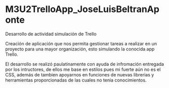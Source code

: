 # M3U2TrelloApp_JoseLuisBeltranAponte
Desarrollo de actividad simulación de Trello

Creación de aplicación que nos permita gestionar tareas a realizar en un proyecto para una 
mayor organización, esto simulando la conocida app Trello.

El desarrollo se realizó paulatinamente con ayuda de infromación entregada por los intructores,
de ellos me base en estilos pues mi fuerte aún no es el CSS, además de tambien apoyarnos
en funciones de nuevas librerias y herramientas proporcionadas de las cuales no tenia conocimientos.
